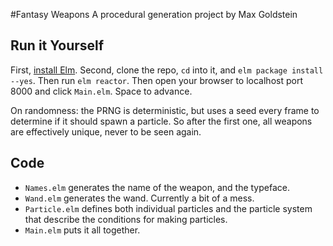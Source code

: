 #Fantasy Weapons
A procedural generation project by Max Goldstein

## Run it Yourself
First, [install Elm](http://elm-lang.org/install). Second, clone the repo, `cd` into it, and `elm package install
--yes`. Then run `elm reactor`. Then open your browser to localhost port 8000 and click `Main.elm`. Space to advance.

On randomness: the PRNG is deterministic, but uses a seed every frame to determine if it should spawn a particle. So
after the first one, all weapons are effectively unique, never to be seen again.

## Code
* `Names.elm` generates the name of the weapon, and the typeface.
* `Wand.elm` generates the wand. Currently a bit of a mess.
* `Particle.elm` defines both individual particles and the particle system that describe the conditions for making particles.
* `Main.elm` puts it all together.
